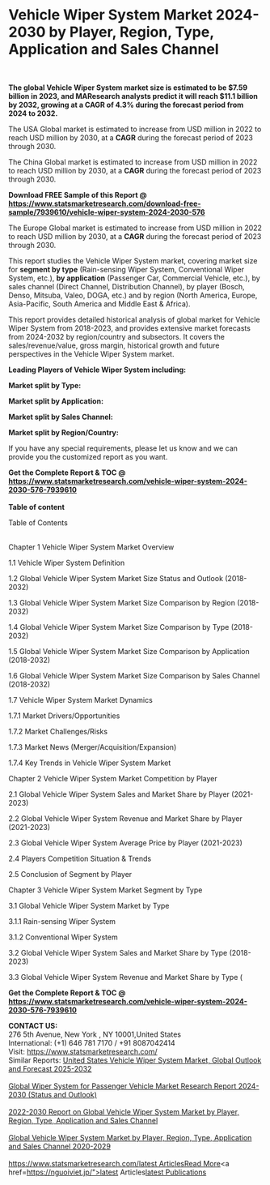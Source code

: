 <h1>Vehicle Wiper System Market 2024-2030 by Player, Region, Type, Application and Sales Channel</h1><br/><p><strong>The global Vehicle Wiper System market size is estimated to be $7.59 billion in 2023, and MAResearch analysts predict it will reach $11.1 billion by 2032, growing at a <strong>CAGR</strong> of 4.3% during the forecast period from 2024 to 2032.</strong></p><p>The USA Global market is estimated to increase from USD million in 2022 to reach USD million by 2030, at a <strong>CAGR</strong> during the forecast period of 2023 through 2030.</p><p>The China Global market is estimated to increase from USD million in 2022 to reach USD million by 2030, at a <strong>CAGR</strong> during the forecast period of 2023 through 2030.</p><p><strong>Download FREE Sample of this Report @ <a href="https://www.statsmarketresearch.com/download-free-sample/7939610/vehicle-wiper-system-2024-2030-576">https://www.statsmarketresearch.com/download-free-sample/7939610/vehicle-wiper-system-2024-2030-576</a></strong></p><p>The Europe Global market is estimated to increase from USD million in 2022 to reach USD million by 2030, at a <strong>CAGR</strong> during the forecast period of 2023 through 2030.</p><p>This report studies the Vehicle Wiper System market, covering market size for <strong>segment by type</strong> (Rain-sensing Wiper System, Conventional Wiper System, etc.), <strong>by application</strong> (Passenger Car, Commercial Vehicle, etc.), by sales channel (Direct Channel, Distribution Channel), by player (Bosch, Denso, Mitsuba, Valeo, DOGA, etc.) and by region (North America, Europe, Asia-Pacific, South America and Middle East & Africa).</p><p>This report provides detailed historical analysis of global market for Vehicle Wiper System from 2018-2023, and provides extensive market forecasts from 2024-2032 by region/country and subsectors. It covers the sales/revenue/value, gross margin, historical growth and future perspectives in the Vehicle Wiper System market.</p><p><strong>Leading Players of Vehicle Wiper System including:</strong></p><p><strong>Market split by Type:</strong></p><p><strong>Market split <strong>by Application</strong>:</strong></p><p><strong>Market split by Sales Channel:</strong></p><p><strong>Market split by Region/Country:</strong></p><p>If you have any special requirements, please let us know and we can provide you the customized report as you want.</p><div><b>Get the Complete Report & TOC @ <a href="https://www.statsmarketresearch.com/vehicle-wiper-system-2024-2030-576-7939610">https://www.statsmarketresearch.com/vehicle-wiper-system-2024-2030-576-7939610</a></b></div><br><b>Table of content</b><p>Table of Contents<br />
 
 <br />
 
 Chapter 1 Vehicle Wiper System Market Overview<br />
 
  1.1 Vehicle Wiper System Definition<br />
 
  1.2 Global Vehicle Wiper System Market Size Status and Outlook (2018-2032)<br />
 
  1.3 Global Vehicle Wiper System Market Size Comparison by Region (2018-2032)<br />
 
  1.4 Global Vehicle Wiper System Market Size Comparison by Type (2018-2032)<br />
 
  1.5 Global Vehicle Wiper System Market Size Comparison by Application (2018-2032)<br />
 
  1.6 Global Vehicle Wiper System Market Size Comparison by Sales Channel (2018-2032)<br />
 
  1.7 Vehicle Wiper System Market Dynamics<br />
 
  1.7.1 Market Drivers/Opportunities<br />
 
  1.7.2 Market Challenges/Risks<br />
 
  1.7.3 Market News (Merger/Acquisition/Expansion)<br />
 
  1.7.4 Key Trends in Vehicle Wiper System Market<br />
 
 Chapter 2 Vehicle Wiper System Market Competition by Player<br />
 
  2.1 Global Vehicle Wiper System Sales and Market Share by Player (2021-2023)<br />
 
  2.2 Global Vehicle Wiper System Revenue and Market Share by Player (2021-2023)<br />
 
  2.3 Global Vehicle Wiper System Average Price by Player (2021-2023)<br />
 
  2.4 Players Competition Situation & Trends<br />
 
  2.5 Conclusion of Segment by Player<br />
 
 Chapter 3 Vehicle Wiper System Market Segment by Type<br />
 
  3.1 Global Vehicle Wiper System Market by Type<br />
 
  3.1.1 Rain-sensing Wiper System<br />
 
  3.1.2 Conventional Wiper System<br />
 
  3.2 Global Vehicle Wiper System Sales and Market Share by Type (2018-2023)<br />
 
  3.3 Global Vehicle Wiper System Revenue and Market Share by Type (<br><div><b>Get the Complete Report & TOC @ <a href="https://www.statsmarketresearch.com/vehicle-wiper-system-2024-2030-576-7939610">https://www.statsmarketresearch.com/vehicle-wiper-system-2024-2030-576-7939610</a></b></div></p> <b>CONTACT US:</b><br>276 5th Avenue, New York , NY 10001,United States<br>International: (+1) 646 781 7170 / +91 8087042414<br>Visit: <a href="https://www.statsmarketresearch.com/">https://www.statsmarketresearch.com/</a><br>Similar Reports: <a href="https://www.statsmarketresearch.com/vehicle-wiper-system-2024-2030-576-7939610">United States Vehicle Wiper System Market, Global Outlook and Forecast 2025-2032</a><br/><br/><a href="https://www.statsmarketresearch.com/vehicle-wiper-system-2024-2030-576-7939610">Global Wiper System for Passenger Vehicle Market Research Report 2024-2030 (Status and Outlook)</a><br/><br/><a href="https://www.statsmarketresearch.com/vehicle-wiper-system-2024-2030-576-7939610">2022-2030 Report on Global Vehicle Wiper System Market by Player, Region, Type, Application and Sales Channel</a><br/><br/><a href="https://www.statsmarketresearch.com/vehicle-wiper-system-2024-2030-576-7939610">Global Vehicle Wiper System Market by Player, Region, Type, Application and Sales Channel 2020-2029</a><br/><br/><a href="https://gyeongbokgung.com">https://www.statsmarketresearch.com/</a><a href="https://hallyeomaritime.com">latest Articles</a><a href="https://jingwansa.com">Read More</a><a href=https://nguoiviet.jp/">latest Articles</a><a href="https://www.intelmarketresearch.com/">latest Publications</a>